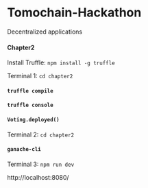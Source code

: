 # Tomochain-Hackathon
Decentralized applications

#### Chapter2
Install Truffle: `npm install -g truffle`

Terminal 1: `cd chapter2`
####  `truffle compile`
####  `truffle console`
####  `Voting.deployed()`

Terminal 2: `cd chapter2`
####  `ganache-cli`

Terminal 3: `npm run dev`

http://localhost:8080/
